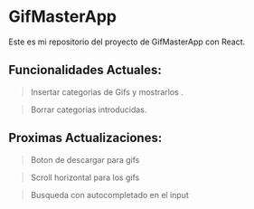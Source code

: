 # GifMasterApp

Este es mi repositorio del proyecto de GifMasterApp con React.

## Funcionalidades Actuales:
>Insertar categorias de Gifs y mostrarlos .

>Borrar categorias introducidas.

## Proximas Actualizaciones:
>Boton de descargar para gifs

>Scroll horizontal para los gifs

>Busqueda con autocompletado en el input 